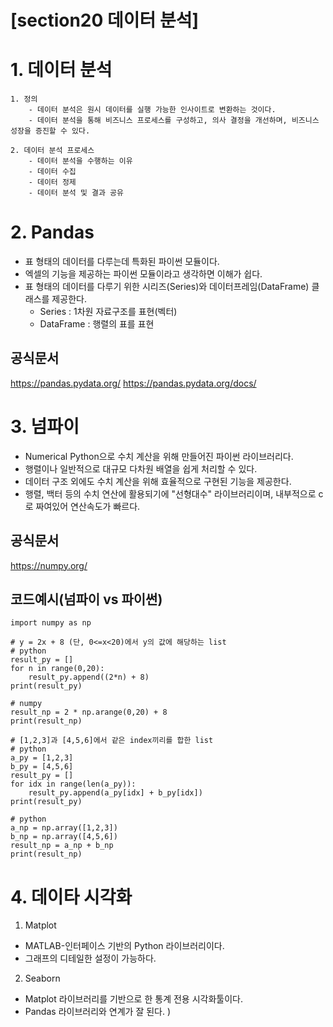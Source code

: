 # [section20 데이터 분석] 

# 1. 데이터 분석
	1. 정의
		- 데이터 분석은 원시 데이터를 실행 가능한 인사이트로 변환하는 것이다.
		- 데이터 분석을 통해 비즈니스 프로세스를 구성하고, 의사 결정을 개선하며, 비즈니스 성장을 증진할 수 있다.

	2. 데이터 분석 프로세스 
		- 데이터 분석을 수행하는 이유
		- 데이터 수집
		- 데이터 정제
		- 데이터 분석 및 결과 공유

# 2. Pandas
- 표 형태의 데이터를 다루는데 특화된 파이썬 모듈이다.
- 엑셀의 기능을 제공하는 파이썬 모듈이라고 생각하면 이해가 쉽다.
- 표 형태의 데이터를 다루기 위한 시리즈(Series)와 데이터프레임(DataFrame) 클래스를 제공한다.
	- Series : 1차원 자료구조를 표현(벡터)
	- DataFrame : 행렬의 표를 표현

## 공식문서
https://pandas.pydata.org/
https://pandas.pydata.org/docs/


# 3. 넘파이
- Numerical Python으로 수치 계산을 위해 만들어진 파이썬 라이브러리다.
- 행렬이나 일반적으로 대규모 다차원 배열을 쉽게 처리할 수 있다.
- 데이터 구조 외에도 수치 계산을 위해 효율적으로 구현된 기능을 제공한다.
- 행렬, 백터 등의 수치 연산에 활용되기에 "선형대수" 라이브러리이며, 내부적으로 c로 짜여있어 연산속도가 빠르다.

## 공식문서
https://numpy.org/

## 코드예시(넘파이 vs 파이썬)
```
import numpy as np

# y = 2x + 8 (단, 0<=x<20)에서 y의 값에 해당하는 list
# python
result_py = []
for n in range(0,20):
    result_py.append((2*n) + 8)
print(result_py)

# numpy
result_np = 2 * np.arange(0,20) + 8
print(result_np)

# [1,2,3]과 [4,5,6]에서 같은 index끼리를 합한 list
# python
a_py = [1,2,3]
b_py = [4,5,6]
result_py = []
for idx in range(len(a_py)):
    result_py.append(a_py[idx] + b_py[idx])
print(result_py)

# python
a_np = np.array([1,2,3])
b_np = np.array([4,5,6])
result_np = a_np + b_np
print(result_np)
```

# 4. 데이타 시각화
1. Matplot
- MATLAB-인터페이스 기반의 Python 라이브러리이다.
- 그래프의 디테일한 설정이 가능하다.

2. Seaborn
- Matplot 라이브러리를 기반으로 한 통계 전용 시각화툴이다.
- Pandas 라이브러리와 연계가 잘 된다.
)
